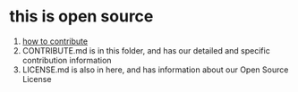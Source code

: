 # this is open source

1. [how to contribute](https://github.com/freeCodeCamp/how-to-contribute-to-open-source)
1. CONTRIBUTE.md is in this folder, and has our detailed and specific contribution information
1. LICENSE.md is also in here, and has information about our Open Source License
